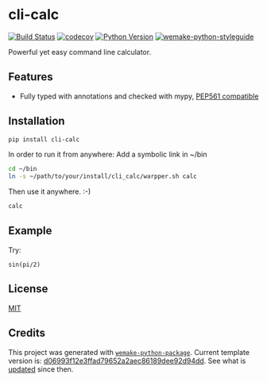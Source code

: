 # cli-calc

[![Build Status](https://github.com/nikolai.krusenstiern.de/cli-calc/workflows/test/badge.svg?branch=master&event=push)](https://github.com/nikolai.krusenstiern.de/cli-calc/actions?query=workflow%3Atest)
[![codecov](https://codecov.io/gh/nikolai.krusenstiern.de/cli-calc/branch/master/graph/badge.svg)](https://codecov.io/gh/nikolai.krusenstiern.de/cli-calc)
[![Python Version](https://img.shields.io/pypi/pyversions/cli-calc.svg)](https://pypi.org/project/cli-calc/)
[![wemake-python-styleguide](https://img.shields.io/badge/style-wemake-000000.svg)](https://github.com/wemake-services/wemake-python-styleguide)

Powerful yet easy command line calculator.


## Features

- Fully typed with annotations and checked with mypy, [PEP561 compatible](https://www.python.org/dev/peps/pep-0561/)


## Installation

```bash
pip install cli-calc
```

In order to run it from anywhere: Add a symbolic link in ~/bin

```bash
cd ~/bin
ln -s ~/path/to/your/install/cli_calc/warpper.sh calc
```

Then use it anywhere. :-)

```bash
calc
```

## Example

Try:

```
sin(pi/2)
```

## License

[MIT](https://github.com/nikolai.krusenstiern.de/cli-calc/blob/master/LICENSE)


## Credits

This project was generated with [`wemake-python-package`](https://github.com/wemake-services/wemake-python-package). Current template version is: [d06993f12e3ffad79652a2aec86189dee92d94dd](https://github.com/wemake-services/wemake-python-package/tree/d06993f12e3ffad79652a2aec86189dee92d94dd). See what is [updated](https://github.com/wemake-services/wemake-python-package/compare/d06993f12e3ffad79652a2aec86189dee92d94dd...master) since then.
